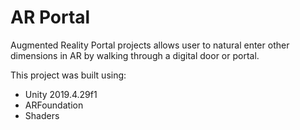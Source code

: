 # AR Portal
Augmented Reality Portal projects allows user to natural enter other dimensions in AR by walking through a digital door or portal.

This project was built using:
- Unity 2019.4.29f1
- ARFoundation
- Shaders
